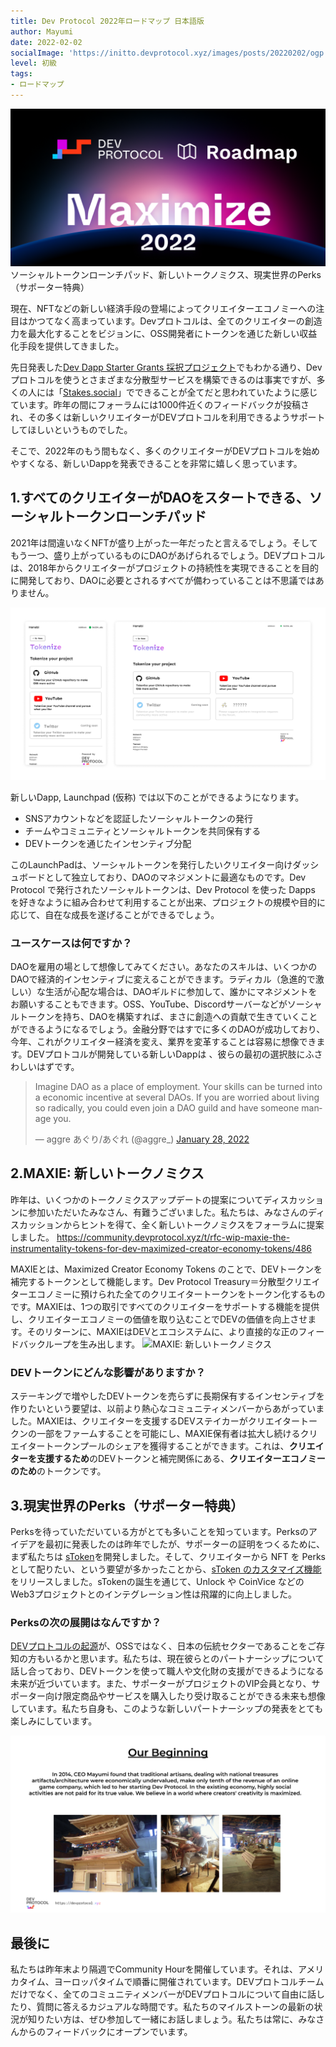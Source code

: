 ```yaml
---
title: Dev Protocol 2022年ロードマップ 日本語版
author: Mayumi
date: 2022-02-02
socialImage: 'https://initto.devprotocol.xyz/images/posts/20220202/ogp.png'
level: 初級
tags:
- ロードマップ
---
```

![Dev Protocol 2022年ロードマップ 日本語版](/images/posts/20220202/ogp.png)
ソーシャルトークンローンチパッド、新しいトークノミクス、現実世界のPerks（サポーター特典）

現在、NFTなどの新しい経済手段の登場によってクリエイターエコノミーへの注目はかつてなく高まっています。Devプロトコルは、全てのクリエイターの創造力を最大化することをビジョンに、OSS開発者にトークンを通じた新しい収益化手段を提供してきました。

先日発表した[Dev Dapp Starter Grants 採択プロジェクト](https://prtimes.jp/main/html/rd/p/000000034.000018679.html)でもわかる通り、Devプロトコルを使うとさまざまな分散型サービスを構築できるのは事実ですが、多くの人には「[Stakes.social](https://stakes.social/)」でできることが全てだと思われていたように感じています。昨年の間にフォーラムには1000件近くのフィードバックが投稿され、その多くは新しいクリエイターがDEVプロトコルを利用できるようサポートしてほしいというものでした。

そこで、2022年のもう間もなく、多くのクリエイターがDEVプロトコルを始めやすくなる、新しいDappを発表できることを非常に嬉しく思っています。

## 1.すべてのクリエイターがDAOをスタートできる、ソーシャルトークンローンチパッド

2021年は間違いなくNFTが盛り上がった一年だったと言えるでしょう。そしてもう一つ、盛り上がっているものにDAOがあげられるでしょう。DEVプロトコルは、2018年からクリエイターがプロジェクトの持続性を実現できることを目的に開発しており、DAOに必要とされるすべてが備わっていることは不思議ではありません。

![ソーシャルトークンローンチパッド](/images/posts/20220202/1.png)

新しいDapp, Launchpad (仮称) では以下のことができるようになります。

- SNSアカウントなどを認証したソーシャルトークンの発行
- チームやコミュニティとソーシャルトークンを共同保有する
- DEVトークンを通じたインセンティブ分配

このLaunchPadは、ソーシャルトークンを発行したいクリエイター向けダッシュボードとして独立しており、DAOのマネジメントに最適なものです。Dev Protocol で発行されたソーシャルトークンは、Dev Protocol を使った Dapps を好きなように組み合わせて利用することが出来、プロジェクトの規模や目的に応じて、自在な成長を遂げることができるでしょう。

### ユースケースは何ですか？
DAOを雇用の場として想像してみてください。あなたのスキルは、いくつかのDAOで経済的インセンティブに変えることができます。ラディカル（急進的で激しい）な生活が心配な場合は、DAOギルドに参加して、誰かにマネジメントをお願いすることもできます。OSS、YouTube、Discordサーバーなどがソーシャルトークンを持ち、DAOを構築すれば、まさに創造への貢献で生きていくことができるようになるでしょう。金融分野ではすでに多くのDAOが成功しており、今年、これがクリエイター経済を変え、業界を変革することは容易に想像できます。DEVプロトコルが開発している新しいDappは 、彼らの最初の選択肢にふさわしいはずです。

<blockquote class="twitter-tweet"><p lang="en" dir="ltr">Imagine DAO as a place of employment. Your skills can be turned into a economic incentive at several DAOs. If you are worried about living so radically, you could even join a DAO guild and have someone manage you.</p>&mdash; aggre あぐり/あぐれ (@aggre_) <a href="https://twitter.com/aggre_/status/1486943524285079559?ref_src=twsrc%5Etfw">January 28, 2022</a></blockquote> <script async src="https://platform.twitter.com/widgets.js" charset="utf-8"></script>

## 2.MAXIE: 新しいトークノミクス

昨年は、いくつかのトークノミクスアップデートの提案についてディスカッションに参加いただいたみなさん、有難うございました。私たちは、みなさんのディスカッションからヒントを得て、全く新しいトークノミクスをフォーラムに提案しました。
https://community.devprotocol.xyz/t/rfc-wip-maxie-the-instrumentality-tokens-for-dev-maximized-creator-economy-tokens/486

MAXIEとは、Maximized Creator Economy Tokens のことで、DEVトークンを補完するトークンとして機能します。Dev Protocol Treasury＝分散型クリエイターエコノミーに預けられた全てのクリエイタートークンをトークン化するものです。MAXIEは、1つの取引ですべてのクリエイターをサポートする機能を提供し、クリエイターエコノミーの価値を取り込むことでDEVの価値を向上させます。そのリターンに、MAXIEはDEVとエコシステムに、より直接的な正のフィードバックループを生み出します。
![MAXIE: 新しいトークノミクス](https://miro.medium.com/max/500/0*evcqkTPIHa8Uamf-) 

### DEVトークンにどんな影響がありますか？
ステーキングで増やしたDEVトークンを売らずに長期保有するインセンティブを作りたいという要望は、以前より熱心なコミュニティメンバーからあがっていました。MAXIEは、クリエイターを支援するDEVステイカーがクリエイタートークンの一部をファームすることを可能にし、MAXIE保有者は拡大し続けるクリエイタートークンプールのシェアを獲得することができます。これは、**クリエイターを支援するため**のDEVトークンと補完関係にある、**クリエイターエコノミーのため**のトークンです。

## 3.現実世界のPerks（サポーター特典）
Perksを待っていただいている方がとても多いことを知っています。Perksのアイデアを最初に発表したのは昨年でしたが、サポーターの証明をつくるために、まず私たちは [sToken](https://medium.com/devprtcl/stokens-nfts-mirroring-dev-staking-b41f93d0f8a6)を開発しました。そして、クリエイターから NFT を Perks として配りたい、という要望が多かったことから、[sToken のカスタマイズ機能](https://initto.devprotocol.xyz/ja/s-token-update/)をリリースしました。sTokenの誕生を通じて、Unlock や CoinVice などのWeb3プロジェクトとのインテグレーション性は飛躍的に向上しました。

### Perksの次の展開はなんですか？
[DEVプロトコルの起源](https://devprotocol.xyz/about)が、OSSではなく、日本の伝統セクターであることをご存知の方もいるかと思います。私たちは、現在彼らとのパートナーシップについて話し合っており、DEVトークンを使って職人や文化財の支援ができるようになる未来が近づいています。また、サポーターがプロジェクトのVIP会員となり、サポーター向け限定商品やサービスを購入したり受け取ることができる未来も想像しています。私たち自身も、このような新しいパートナーシップの発表をとても楽しみにしています。

![DEVプロトコルの起源](/images/posts/20220202/2.png)

## 最後に
私たちは昨年末より隔週でCommunity Hourを開催しています。それは、アメリカタイム、ヨーロッパタイムで順番に開催されています。DEVプロトコルチームだけでなく、全てのコミュニティメンバーがDEVプロトコルについて自由に話したり、質問に答えるカジュアルな時間です。私たちのマイルストーンの最新の状況が知りたい方は、ぜひ参加して一緒にお話しましょう。私たちは常に、みなさんからのフィードバックにオープンでいます。
